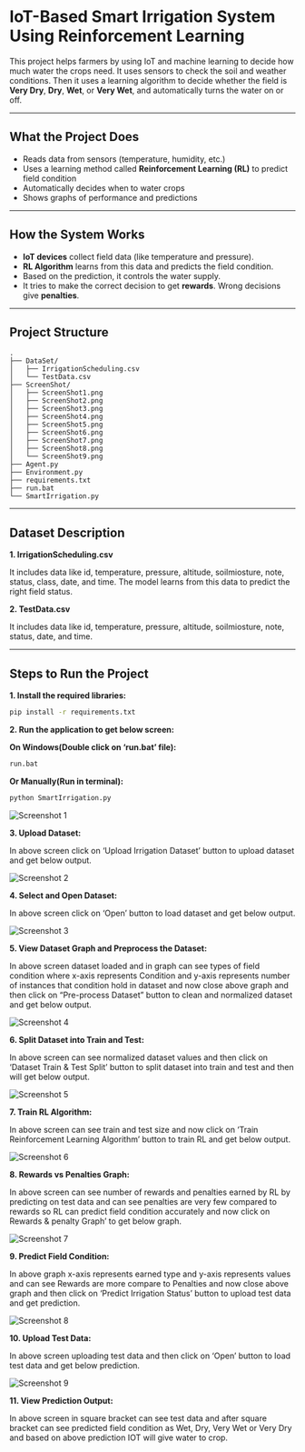 # IoT-Based Smart Irrigation System Using Reinforcement Learning

This project helps farmers by using IoT and machine learning to decide how much water the crops need. It uses sensors to check the soil and weather conditions. Then it uses a learning algorithm to decide whether the field is **Very Dry**, **Dry**, **Wet**, or **Very Wet**, and automatically turns the water on or off.

---

## What the Project Does

- Reads data from sensors (temperature, humidity, etc.)
- Uses a learning method called **Reinforcement Learning (RL)** to predict field condition
- Automatically decides when to water crops
- Shows graphs of performance and predictions

---

## How the System Works

- **IoT devices** collect field data (like temperature and pressure).
- **RL Algorithm** learns from this data and predicts the field condition.
- Based on the prediction, it controls the water supply.
- It tries to make the correct decision to get **rewards**. Wrong decisions give **penalties**.

---

## Project Structure

```plaintext
.
├── DataSet/
│   ├── IrrigationScheduling.csv
│   └── TestData.csv
├── ScreenShot/
│   ├── ScreenShot1.png
│   ├── ScreenShot2.png
│   ├── ScreenShot3.png
│   ├── ScreenShot4.png
│   ├── ScreenShot5.png
│   ├── ScreenShot6.png
│   ├── ScreenShot7.png
│   ├── ScreenShot8.png
│   └── ScreenShot9.png
├── Agent.py
├── Environment.py
├── requirements.txt
├── run.bat
└── SmartIrrigation.py
```

---

## Dataset Description

**1. IrrigationScheduling.csv**

It includes data like id, temperature, pressure, altitude, soilmiosture, note, status, class, date, and time. The model learns from this data to predict the right field status.

**2. TestData.csv**

It includes data like id, temperature, pressure, altitude, soilmiosture, note, status, date, and time.

---

## Steps to Run the Project

**1. Install the required libraries:**

   ```bash
   pip install -r requirements.txt
  ```

**2. Run the application to get below screen:**

   **On Windows(Double click on ‘run.bat’ file):**

   ```bash
   run.bat
   ```

   **Or Manually(Run in terminal):**

   ```bash
   python SmartIrrigation.py
   ```

![Screenshot 1](ScreenShot/ScreenShot1.png)

**3. Upload Dataset:**

In above screen click on ‘Upload Irrigation Dataset’ button to upload dataset and get below output.

![Screenshot 2](ScreenShot/ScreenShot2.png)

**4. Select and Open Dataset:**

In above screen click on ‘Open’ button to load dataset and get below output.

![Screenshot 3](ScreenShot/ScreenShot3.png)

**5. View Dataset Graph and Preprocess the Dataset:**

In above screen dataset loaded and in graph can see types of field condition where x-axis represents Condition and y-axis represents number of instances that condition hold in dataset and now close above graph and then click on “Pre-process Dataset” button to clean and normalized dataset and get below output.

![Screenshot 4](ScreenShot/ScreenShot4.png)

**6. Split Dataset into Train and Test:**

In above screen can see normalized dataset values and then click on ‘Dataset Train & Test Split’ button to split dataset into train and test and then will get below output.

![Screenshot 5](ScreenShot/ScreenShot5.png)

**7. Train RL Algorithm:**

In above screen can see train and test size and now click on ‘Train Reinforcement Learning Algorithm’ button to train RL and get below output.

![Screenshot 6](ScreenShot/ScreenShot6.png)

**8. Rewards vs Penalties Graph:**

In above screen can see number of rewards and penalties earned by RL by predicting on test data and can see penalties are very few compared to rewards so RL can predict field condition accurately and now click on Rewards & penalty Graph’ to get below graph.

![Screenshot 7](ScreenShot/ScreenShot7.png)

**9. Predict Field Condition:**

In above graph x-axis represents earned type and y-axis represents values and can see Rewards are more compare to Penalties and now close above graph and then click on ‘Predict Irrigation Status’ button to upload test data and get prediction.

![Screenshot 8](ScreenShot/ScreenShot8.png)

**10. Upload Test Data:**

In above screen uploading test data and then click on ‘Open’ button to load test data and get below prediction.

![Screenshot 9](ScreenShot/ScreenShot9.png)

**11. View Prediction Output:**

In above screen in square bracket can see test data and after square bracket can see predicted field condition as Wet, Dry, Very Wet or Very Dry and based on above prediction IOT will give water to crop.
